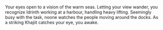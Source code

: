 Your eyes open to a vision of the warm seas. Letting your view wander, you recognize Idrinth working at a harbour, handling heavy lifting. Seemingly busy with the task, noone watches the people moving around the docks. As a striking Khajiit catches your eye, you awake.
